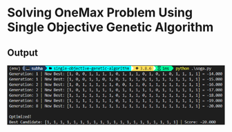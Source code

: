 # Solving OneMax Problem Using Single Objective Genetic Algorithm

## Output

![Output](./output.png)
